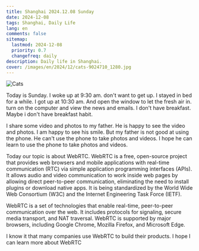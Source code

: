 ```yaml
---
title: Shanghai 2024.12.08 Sunday
date: 2024-12-08
tags: Shanghai, Daily Life
lang: en
comments: false
sitemap:
  lastmod: 2024-12-08
  priority: 0.7
  changefreq: daily
description: Daily life in Shanghai.
cover: /images/en/2024/12/cats-9024710_1280.jpg
---
```


![Cats](/images/en/2024/12/cats-9024710_1280.jpg)

Today is Sunday. I woke up at 9:30 am. don't want to get up. I stayed in bed for a while. I got up at 10:30 am. And open the window to let the fresh air in. turn on the computer and view the news and emails. I don't have breakfast. Maybe i don't have breakfast habit. 

I share some video and photos to my father. He is happy to see the video and photos. I am happy to see his smile. But my father is not good at using the phone. He can't use the phone to take photos and videos. I hope he can learn to use the phone to take photos and videos.

Today our topic is about WebRTC. WebRTC is a free, open-source project that provides web browsers and mobile applications with real-time communication (RTC) via simple application programming interfaces (APIs). It allows audio and video communication to work inside web pages by allowing direct peer-to-peer communication, eliminating the need to install plugins or download native apps. It is being standardized by the World Wide Web Consortium (W3C) and the Internet Engineering Task Force (IETF).

WebRTC is a set of technologies that enable real-time, peer-to-peer communication over the web. It includes protocols for signaling, secure media transport, and NAT traversal. WebRTC is supported by major browsers, including Google Chrome, Mozilla Firefox, and Microsoft Edge.

I know it that many companies use WebRTC to build their products. I hope I can learn more about WebRTC

